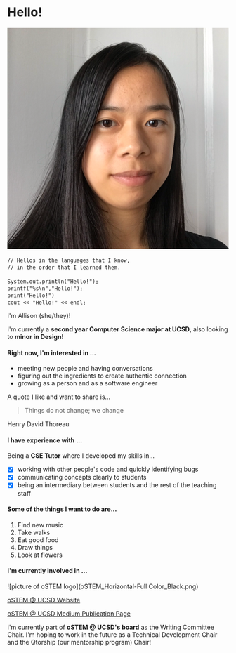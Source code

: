 # Hello!
![self-portrait](portrait.png)
```
// Hellos in the languages that I know, 
// in the order that I learned them.

System.out.println("Hello!");
printf("%s\n","Hello!");
print("Hello!")
cout << "Hello!" << endl;
```

I'm Allison (she/they)!

I'm currently a **second year Computer Science major at UCSD**, also looking to **minor in Design**!

#### Right now, I'm interested in ...
- meeting new people and having conversations
- figuring out the ingredients to create authentic connection
- growing as a person and as a software engineer

A quote I like and want to share is...
> Things do not change; we change

Henry David Thoreau


#### I have experience with ...
Being a **CSE Tutor** where I developed my skills in...
- [X] working with other people's code and quickly identifying bugs
- [X] communicating concepts clearly to students
- [X] being an intermediary between students and the rest of the teaching staff 

#### Some of the things I want to do are... 
1. Find new music
2. Take walks
3. Eat good food
4. Draw things
5. Look at flowers

#### I'm currently involved in ...
![picture of oSTEM logo](oSTEM_Horizontal-Full Color_Black.png)

[oSTEM @ UCSD Website](https://ostem.ucsd.edu/index)

[oSTEM @ UCSD Medium Publication Page](https://medium.com/ostem-ucsd)

I'm currently part of **oSTEM @ UCSD's board** as the Writing Committee Chair. I'm hoping to work in the future as a Technical Development Chair and the Qtorship (our mentorship program) Chair!